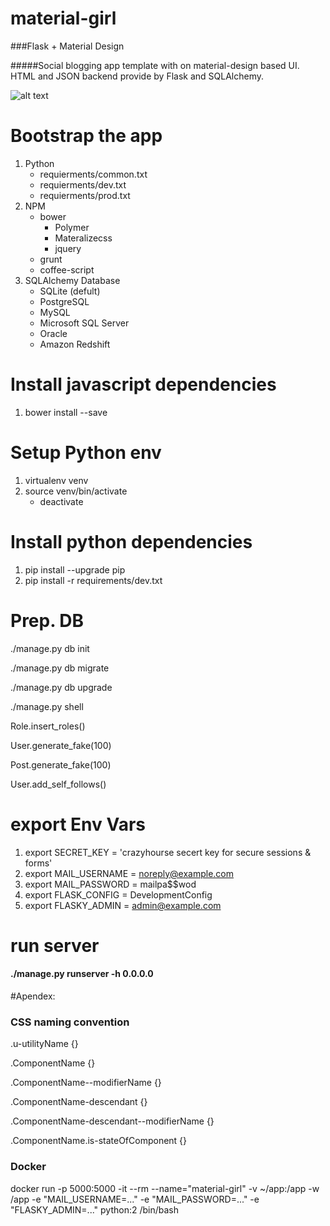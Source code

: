 # material-girl

###Flask + Material Design

#####Social blogging app template with on material-design based UI. HTML and JSON backend provide by Flask and SQLAlchemy.

![alt text](http://material-design.storage.googleapis.com/publish/v_2/material_ext_publish/0Bx4BSt6jniD7QTA5cHFBUlV3RTA/materialdesign_goals_language.png, "Material Design")

# Bootstrap the app

1. Python
	* requierments/common.txt
	* requierments/dev.txt
	* requierments/prod.txt
2. NPM
	* bower
		* Polymer
		* Materalizecss
		* jquery
	* grunt
	* coffee-script
3. SQLAlchemy Database
	* SQLite (defult)
	* PostgreSQL
	* MySQL
	* Microsoft SQL Server
	* Oracle
	* Amazon Redshift

# Install javascript dependencies
1. bower install --save

# Setup Python env
1. virtualenv venv
2. source venv/bin/activate
	* deactivate

# Install python dependencies
1. pip install --upgrade pip
2. pip install -r requirements/dev.txt

# Prep. DB
./manage.py db init

./manage.py db migrate

./manage.py db upgrade

./manage.py shell

Role.insert_roles()

User.generate_fake(100)

Post.generate_fake(100)

User.add_self_follows()

# export Env Vars
1. export SECRET_KEY = 'crazyhourse secert key for secure sessions & forms'
2. export MAIL_USERNAME = noreply@example.com
3. export MAIL_PASSWORD = mailpa$$wod
4. export FLASK_CONFIG = DevelopmentConfig
5. export FLASKY_ADMIN = admin@example.com

# run server
#### ./manage.py runserver -h 0.0.0.0

#Apendex:
### CSS naming convention

.u-utilityName {}

.ComponentName {}

.ComponentName--modifierName {}

.ComponentName-descendant {}

.ComponentName-descendant--modifierName {}

.ComponentName.is-stateOfComponent {}

### Docker 
docker run -p 5000:5000 -it --rm --name="material-girl" -v ~/app:/app -w /app -e "MAIL_USERNAME=..." -e "MAIL_PASSWORD=..." -e "FLASKY_ADMIN=..." python:2 /bin/bash
